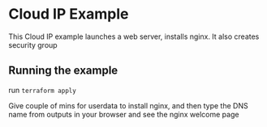# Cloud IP Example

This Cloud IP example launches a web server, installs nginx. It also creates security group 

## Running the example

run `terraform apply` 

Give couple of mins for userdata to install nginx, and then type the DNS name from outputs in your browser and see the nginx welcome page
